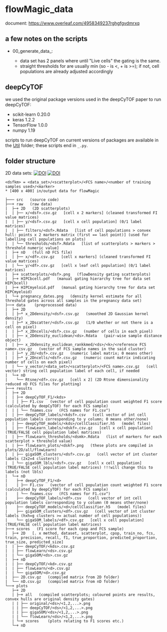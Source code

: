# flowMagic_data

document: https://www.overleaf.com/4958349237rghgfgvdmrxq

## a few notes on the scripts
- 00_generate_data_<data set>:
  - <hipc> data set has 2 panels where until "Live cells" the gating is the same.
  - straight thresholds for <hipc> are usually min (so - is <, + is >=); if not, cell populations are already adjusted accordingly

## deepCyTOF

we used the original package versions used in the deepCyTOF paper to run deepCyTOF: 
- scikit-learn 0.20.0
- keras 1.2.2
- TensorFlow 1.0.0
- numpy 1.19

scripts to run deepCyTOF on current versions of packages are available in the [Util](Util) folder; these scripts end in `_.py`.

## folder structure

2D data sets: 
[![DOI](https://zenodo.org/badge/DOI/10.5281/zenodo.7108752.svg)](https://doi.org/10.5281/zenodo.7108752)
[![DOI](https://zenodo.org/badge/DOI/10.5281/zenodo.7108766.svg)](https://doi.org/10.5281/zenodo.7108766)

```{bash}
<dsfkm> = <data_set>/<scatterplot>/<FCS name>/<number of training samples used>/<marker>
* [400 x 400] in/output data for flowMagic

├─── src   (source code)
├──+ raw   (raw data)
|  ├─+ 2D   (2D scatterplots)
|  | ├── x/<dsf>.csv.gz   [cell x 2 markers] (cleaned transformed FI value matrices)
|  | ├── y/<dsf>.csv.gz   [cell x cell population] (0/1 label matrices)
|  | ├── filters/<dsf>.Rdata   [list of cell populations > convex hull: points x 2 markers matrix (first == last point)] (used for labelling cell populations on plots)
|  | └── thresholds/<dsf>.Rdata   [list of scatterplots > markers > threshold numeric value]
|  ├─+ nD   (full nD FCS file)
|  | ├── x/<df>.csv.gz   [cell x markers] (cleaned transformed FI value matrices)
|  | └── y/<df>.csv.gz   [cell x leaf cell population] (0/1 label matrices)
|  ├─+ scatterplots/<dsf>.png   (flowDensity gating scatterplots)
|  ├─+ HIPCbcell.pdf   (manual gating hierarchy tree for data set HIPCbcell)
|  ├─+ HIPCmyeloid.pdf   (manual gating hierarchy tree for data set HIPCmyeloid)
|  └─+ pregnancy_dates.png   (density kernel estimate for all threshold gates across all samples in the pregnancy data set)
├──+ data    (preprocessed data)
|  ├─+ 2D
|  | ├─* x_2Ddensity/<dsf>.csv.gz   (smoothed 2D Gaussian kernel density)
|  | ├─* x_2Dscatter/<dsf>.csv.gz   (1/0 whether or not there is a cell on pixel)
|  | ├─* x_2Dncells/<dsf>.csv.gz   (number of cells in each pixel)
|  | ├── x_2Ddensity_euclidean/<ds>.Rdata   (pair-wise sample distance object)
|  | ├── x_2Ddensity_euclidean_rankkmed/<ds>/<k>/<reference FCS name>.csv.gz   (vector of FCS sample names in the said cluster)
|  | ├─* y_2D/<dsf>.csv.gz   (numeric label matrix; 0 means other)
|  | ├─* y_2Dncells/<dsf>.csv.gz   (numeric count matrix indicating number of cells on each pixel)
|  | └── y_vector/<data_set>/<scatterplot>/<FCS name>.csv.gz   (cell vector) string cell population label of each cell, if needed
|  └─+ nD
|    └── Rtsne/<df>.csv.gz   [cell x 2] (2D Rtsne dimensionality reduced nD FCS files for plotting)
├──+ results
|  ├─+ 2D
|  | ├─+ deepCyTOF_F1/<kds>
|  | | ├── F1.csv   (vector of cell population count weighted F1 score (calculated by deepCyTOF) for each FCS sample)
|  | | └── fnames.csv   (FCS names for F1.csv^)
|  | ├── deepCyTOF_labels/<kdsf>.csv   (cell vector of int cell population labels corresponding to y column; 0 means other/none)
|  | ├── deepCyTOF_models/<kds>/cellClassifier.h5   (model files)
|  | ├── flowLearn_labels/<dskf>.csv.gz   [cell x cell population] (TRUE/FALSE cell population label matrices)
|  | ├── flowLearn_thresholds/<dsmk>.Rdata   (list of markers for each scatterplot > threshold value)
|  | ├── flowLearn_plots/<dskf>.png   (these plots are compiled in plots/2D/all/flowLearn)
|  | ├── gigaSOM_clusters/<dsf>.csv.gz   (cell vector of int cluster labels (2x2=4 clusters))
|  | └── gigaSOM_lbls/<dsf>.csv.gz   [cell x cell population] (TRUE/FALSE cell population label matrices) !!!will change this to labels (not lbls)
|  └─+ nD
|    ├─+ deepCyTOF_F1/<d>
|    | ├── F1.csv   (vector of cell population count weighted F1 score (calculated by deepCyTOF) for each FCS sample)
|    | └── fnames.csv   (FCS names for F1.csv^)
|    ├── deepCyTOF_labels/<df>.csv   (cell vector of int cell population labels corresponding to y column (0 means other/none)
|    ├── deepCyTOF_models/<d>/cellClassifier.h5   (model files)
|    ├── gigaSOM_clusters/<df>.csv.gz   (cell vector of int cluster labels (hxh=g clusters >= actual number of cell populations))
|    └── gigaSOM_labels/<df>.csv.gz   [cell x cell population] (TRUE/FALSE cell population label matrices)
├──+ scores   (F1 score for each cpop and FCS sample)
|  ├─+ 2D   [. x method, dataset, scatterplot, cpop, train_no, fcs, train, precision, recall, f1, true_proportion, predicted_proportion, true_size, predicted_size]
|  | ├── deepCyTOF/<kds>.csv.gz
|  | ├── flowLearn/<ds>.csv.gz
|  | └── gigaSOM/<ds>.csv.gz
|  ├─+ nD
|  | ├── deepCyTOF/<kd>.csv.gz
|  | ├── flowLearn/<d>.csv.gz
|  | └── gigaSOM/<d>.csv.gz
|  ├── 2D.csv.gz   (compiled matrix from 2D folder)
|  └── nD.csv.gz   (compiled matrix from nD folder)
└──+ plots
   ├─+ 2D 
   | ├─+ all   (compiled scatterplots; coloured points are results, convex hulls are original density gates)
   | | ├── original/<ds>/<1,2,...>.png
   | | ├── deepCyTOF/<ds>/<1,2,...>.png
   | | ├── gigaSOM/<ds>/<1,2,...>.png
   | | └── flowLearn/<ds>/<1,2,...>.png
   | └─+ scores    (plots relating to F1 scores etc.)
   └─+ nD 
```
